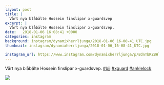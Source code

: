 ```yaml
---
layout: post
title: |
  Vårt nya blåbälte Hossein finslipar x-guardsvep
excerpt: |
  Vårt nya blåbälte Hossein finslipar x-guardsvep.   
date:   2018-01-06 16:08:41 +0000
categories: instagram
background: instagram/dynamixherrljunga/2018-01-06_16-08-41_UTC.jpg
thumbnail: instagram/dynamixherrljunga/2018-01-06_16-08-41_UTC.jpg

instagram_url: https://www.instagram.com/dynamixherrljunga/p/BdnTbKZBHlU
---
```

Vårt nya blåbälte Hossein finslipar x-guardsvep. [#bjj](https://www.instagram.com/explore/tags/bjj/) [#xguard](https://www.instagram.com/explore/tags/xguard/) [#anklelock](https://www.instagram.com/explore/tags/anklelock/)



<img src='{{ site.baseurl }}/instagram/dynamixherrljunga/2018-01-06_16-08-41_UTC.jpg' class='img-fluid' />
